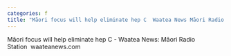```yaml
---
categories: f
title: "Māori focus will help eliminate hep C  Waatea News Māori Radio Station  waateanewscom"
---
```

Māori focus will help eliminate hep C - Waatea News: Māori Radio Station&nbsp;&nbsp;waateanews.com